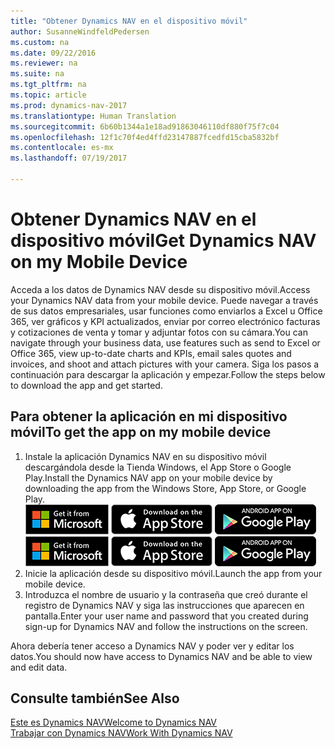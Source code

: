 ```yaml
---
title: "Obtener Dynamics NAV en el dispositivo móvil"
author: SusanneWindfeldPedersen
ms.custom: na
ms.date: 09/22/2016
ms.reviewer: na
ms.suite: na
ms.tgt_pltfrm: na
ms.topic: article
ms.prod: dynamics-nav-2017
ms.translationtype: Human Translation
ms.sourcegitcommit: 6b60b1344a1e18ad91863046110df880f75f7c04
ms.openlocfilehash: 12f1c70f4ed4ffd23147887fcedfd15cba5832bf
ms.contentlocale: es-mx
ms.lasthandoff: 07/19/2017

---
```


# <a name="get-dynamics-nav-on-my-mobile-device"></a><span data-ttu-id="cc546-102">Obtener Dynamics NAV en el dispositivo móvil</span><span class="sxs-lookup"><span data-stu-id="cc546-102">Get Dynamics NAV on my Mobile Device</span></span>
<span data-ttu-id="cc546-103">Acceda a los datos de Dynamics NAV desde su dispositivo móvil.</span><span class="sxs-lookup"><span data-stu-id="cc546-103">Access your Dynamics NAV data from your mobile device.</span></span> <span data-ttu-id="cc546-104">Puede navegar a través de sus datos empresariales, usar funciones como enviarlos a Excel u Office 365, ver gráficos y KPI actualizados, enviar por correo electrónico facturas y cotizaciones de venta y tomar y adjuntar fotos con su cámara.</span><span class="sxs-lookup"><span data-stu-id="cc546-104">You can navigate through your business data, use features such as send to Excel or Office 365, view up-to-date charts and KPIs, email sales quotes and invoices, and shoot and attach pictures with your camera.</span></span> <span data-ttu-id="cc546-105">Siga los pasos a continuación para descargar la aplicación y empezar.</span><span class="sxs-lookup"><span data-stu-id="cc546-105">Follow the steps below to download the app and get started.</span></span>

## <a name="to-get-the-app-on-my-mobile-device"></a><span data-ttu-id="cc546-106">Para obtener la aplicación en mi dispositivo móvil</span><span class="sxs-lookup"><span data-stu-id="cc546-106">To get the app on my mobile device</span></span>
1. <span data-ttu-id="cc546-107">Instale la aplicación Dynamics NAV en su dispositivo móvil descargándola desde la Tienda Windows, el App Store o Google Play.</span><span class="sxs-lookup"><span data-stu-id="cc546-107">Install the Dynamics NAV app on your mobile device by downloading the app from the Windows Store, App Store, or Google Play.</span></span>  
<span data-ttu-id="cc546-108">[![Tienda Windows](./media/install-mobile-app/windowsstore.png)](http://go.microsoft.com/fwlink/?LinkId=734848)
[![App Store](./media/install-mobile-app/appstore.png)](http://go.microsoft.com/fwlink/?LinkId=734847) [![Google Play](./media/install-mobile-app/googleplay.png)](http://go.microsoft.com/fwlink/?LinkId=734849)</span><span class="sxs-lookup"><span data-stu-id="cc546-108">[![Windows Store](./media/install-mobile-app/windowsstore.png)](http://go.microsoft.com/fwlink/?LinkId=734848)
[![App Store](./media/install-mobile-app/appstore.png)](http://go.microsoft.com/fwlink/?LinkId=734847) [![Google Play](./media/install-mobile-app/googleplay.png)](http://go.microsoft.com/fwlink/?LinkId=734849)</span></span>  
2. <span data-ttu-id="cc546-109">Inicie la aplicación desde su dispositivo móvil.</span><span class="sxs-lookup"><span data-stu-id="cc546-109">Launch the app from your mobile device.</span></span>
3. <span data-ttu-id="cc546-110">Introduzca el nombre de usuario y la contraseña que creó durante el registro de Dynamics NAV y siga las instrucciones que aparecen en pantalla.</span><span class="sxs-lookup"><span data-stu-id="cc546-110">Enter your user name and password that you created during sign-up for Dynamics NAV and follow the instructions on the screen.</span></span>

<span data-ttu-id="cc546-111">Ahora debería tener acceso a Dynamics NAV y poder ver y editar los datos.</span><span class="sxs-lookup"><span data-stu-id="cc546-111">You should now have access to Dynamics NAV and be able to view and edit data.</span></span>

## <a name="see-also"></a><span data-ttu-id="cc546-112">Consulte también</span><span class="sxs-lookup"><span data-stu-id="cc546-112">See Also</span></span>
[<span data-ttu-id="cc546-113">Este es Dynamics NAV</span><span class="sxs-lookup"><span data-stu-id="cc546-113">Welcome to Dynamics NAV</span></span>](across-get-started.md)  
[<span data-ttu-id="cc546-114">Trabajar con Dynamics NAV</span><span class="sxs-lookup"><span data-stu-id="cc546-114">Work With Dynamics NAV</span></span>](ui-work-product.md)  

